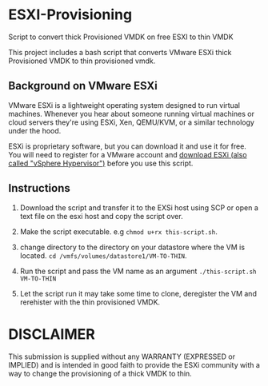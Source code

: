 # ESXI-Provisioning
Script to convert thick Provisioned VMDK on free ESXI to thin VMDK

This project includes a bash script that converts VMware ESXi thick Provisioned VMDK to thin provisioned vmdk.

## Background on VMware ESXi

VMware ESXi is a lightweight operating system designed to run virtual machines.
Whenever you hear about someone running virtual machines or cloud servers
they're using ESXi, Xen, QEMU/KVM, or a similar technology under the hood.

ESXi is proprietary software, but you can download it and use it for free. You
will need to register for a VMware account and [download ESXi (also called
"vSphere Hypervisor")](https://www.vmware.com/products/vsphere-hypervisor/)
before you use this script.

## Instructions

1.  Download the script and transfer it to the EXSi host using SCP or open a text file on the esxi host and copy the script over.

2.  Make the script executable. e.g `chmod u+rx this-script.sh`.

3.  change directory to the directory on your datastore where the VM is located. `cd /vmfs/volumes/datastore1/VM-TO-THIN`.

4.  Run the script and pass the VM name as an argument `./this-script.sh VM-TO-THIN`

5.  Let the script run it may take some time to clone, deregister the VM and rerehister with the thin provisioned VMDK.


DISCLAIMER
==========

This submission is supplied without any WARRANTY (EXPRESSED or IMPLIED)
and is intended in good faith to provide the ESXi community with a
way to change the provisioning of a thick VMDK to thin.
